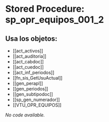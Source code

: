# Stored Procedure: sp_opr_equipos_001_2

## Usa los objetos:
- [[act_activos]]
- [[act_auditoria]]
- [[act_cabdoc]]
- [[act_cuedoc]]
- [[act_inf_periodos]]
- [[fn_sis_GetUsuActual]]
- [[gen_perapl]]
- [[gen_periodos]]
- [[gen_subtipodoc]]
- [[sp_gen_numerador]]
- [[VTU_OPR_EQUIPOS]]

*No code available.*
